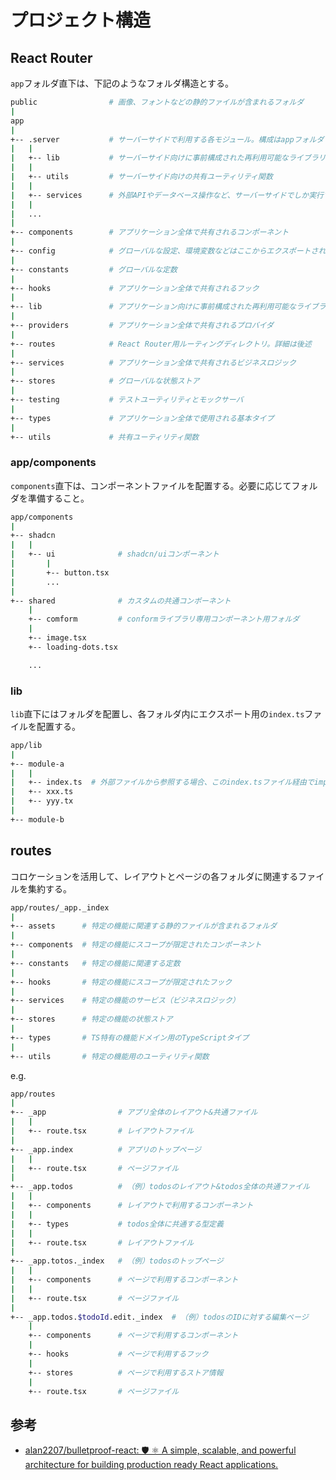 # プロジェクト構造

## React Router

`app`フォルダ直下は、下記のようなフォルダ構造とする。

```sh
public                # 画像、フォントなどの静的ファイルが含まれるフォルダ
|
app
|
+-- .server           # サーバーサイドで利用する各モジュール。構成はappフォルダと同様
|   |
|   +-- lib           # サーバーサイド向けに事前構成された再利用可能なライブラリ
|   |
|   +-- utils         # サーバーサイド向けの共有ユーティリティ関数
|   |
|   +-- services      # 外部APIやデータベース操作など、サーバーサイドでしか実行できないビジネスロジック
|   |
|   ...
|
+-- components        # アプリケーション全体で共有されるコンポーネント
|
+-- config            # グローバルな設定、環境変数などはここからエクスポートされ、アプリ内で使用される。
|
+-- constants         # グローバルな定数
|
+-- hooks             # アプリケーション全体で共有されるフック
|
+-- lib               # アプリケーション向けに事前構成された再利用可能なライブラリ
|
+-- providers         # アプリケーション全体で共有されるプロバイダ
|
+-- routes            # React Router用ルーティングディレクトリ。詳細は後述
|
+-- services          # アプリケーション全体で共有されるビジネスロジック
|
+-- stores            # グローバルな状態ストア
|
+-- testing           # テストユーティリティとモックサーバ
|
+-- types             # アプリケーション全体で使用される基本タイプ
|
+-- utils             # 共有ユーティリティ関数
```

### app/components

`components`直下は、コンポーネントファイルを配置する。必要に応じてフォルダを準備すること。

```sh
app/components
|
+-- shadcn
|   |
|   +-- ui              # shadcn/uiコンポーネント
|       |
|       +-- button.tsx
|       ...
|
+-- shared              # カスタムの共通コンポーネント       
    |
    +-- comform         # conformライブラリ専用コンポーネント用フォルダ
    |
    +-- image.tsx
    +-- loading-dots.tsx

    ...
```

### lib

`lib`直下にはフォルダを配置し、各フォルダ内にエクスポート用の`index.ts`ファイルを配置する。

```sh
app/lib
|
+-- module-a
|   |
|   +-- index.ts  # 外部ファイルから参照する場合、このindex.tsファイル経由でimportする
|   +-- xxx.ts
|   +-- yyy.tx
|
+-- module-b
```

## routes

コロケーションを活用して、レイアウトとページの各フォルダに関連するファイルを集約する。

```sh
app/routes/_app._index
|
+-- assets      # 特定の機能に関連する静的ファイルが含まれるフォルダ
|
+-- components  # 特定の機能にスコープが限定されたコンポーネント
|
+-- constants   # 特定の機能に関連する定数
|
+-- hooks       # 特定の機能にスコープが限定されたフック
|
+-- services    # 特定の機能のサービス（ビジネスロジック）
|
+-- stores      # 特定の機能の状態ストア
|
+-- types       # TS特有の機能ドメイン用のTypeScriptタイプ
|
+-- utils       # 特定の機能用のユーティリティ関数
```

e.g.  

```sh
app/routes
|
+-- _app                # アプリ全体のレイアウト&共通ファイル
|   |
|   +-- route.tsx       # レイアウトファイル
|   
+-- _app.index          # アプリのトップページ
|   |
|   +-- route.tsx       # ページファイル
|   
+-- _app.todos          # （例）todosのレイアウト&todos全体の共通ファイル
|   |
|   +-- components      # レイアウトで利用するコンポーネント
|   |
|   +-- types           # todos全体に共通する型定義
|   |
|   +-- route.tsx       # レイアウトファイル
|
+-- _app.totos._index   # （例）todosのトップページ
|   |
|   +-- components      # ページで利用するコンポーネント
|   |
|   +-- route.tsx       # ページファイル
|
+-- _app.todos.$todoId.edit._index  # （例）todosのIDに対する編集ページ
    |
    +-- components      # ページで利用するコンポーネント
    |
    +-- hooks           # ページで利用するフック
    |
    +-- stores          # ページで利用するストア情報
    |
    +-- route.tsx       # ページファイル
```

## 参考

- [alan2207/bulletproof-react: 🛡️ ⚛️ A simple, scalable, and powerful architecture for building production ready React applications.](https://github.com/alan2207/bulletproof-react)
